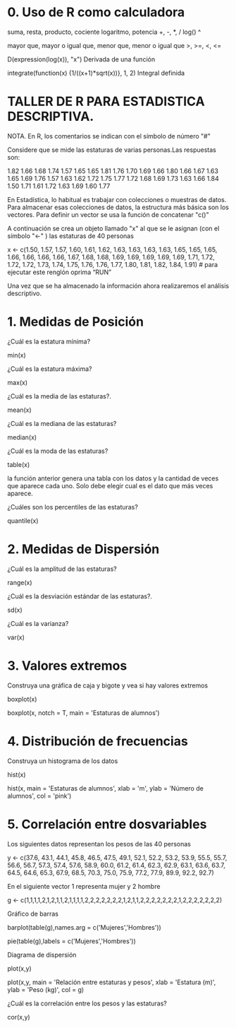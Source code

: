 # 0. Uso de R como calculadora


suma, resta, producto, cociente logaritmo, potencia            +, -, *, / log() ^  

mayor que, mayor o igual que, menor que, menor o igual que     >, >=, <, <= 

D(expression(log(x)), "x") Derivada de una función

integrate(function(x) {1/((x+1)*sqrt(x))}, 1, 2) Integral definida


# TALLER DE R PARA ESTADISTICA DESCRIPTIVA.

NOTA. En R, los comentarios se indican con el símbolo de número "#"

Considere que se mide las estaturas de varias personas.Las respuestas son:  

1.82 1.66 1.68 1.74 1.57 1.65 1.65 1.81 1.76 1.70 1.69 1.66 1.80 1.66 1.67 1.63 1.65
1.69 1.76 1.57 1.63 1.62 1.72 1.75 1.77 1.72 1.68 1.69 1.73 1.63 1.66 1.84 1.50 1.71
1.61 1.72 1.63 1.69 1.60 1.77

En Estadística, lo habitual es trabajar con colecciones o muestras de datos.
Para almacenar esas colecciones de datos, la estructura más básica
son los vectores. 
Para definir un vector se usa la función de concatenar "c()"

A continuación se crea un objeto llamado "x" al que se le asignan 
(con el símbolo "<-" ) las estaturas de 40 personas

x <- c(1.50, 1.57, 1.57, 1.60, 1.61, 1.62, 1.63, 1.63, 1.63, 1.63, 1.65, 1.65,
       1.65, 1.66, 1.66, 1.66, 1.66, 1.67, 1.68, 1.68, 1.69, 1.69, 1.69, 1.69,
       1.69, 1.71, 1.72, 1.72, 1.72, 1.73, 1.74, 1.75, 1.76, 1.76, 1.77, 1.80,
       1.81, 1.82, 1.84, 1.91) # para ejecutar este renglón oprima “RUN”

Una vez que se ha almacenado la información ahora realizaremos
el análisis descriptivo.

# 1. Medidas de Posición
¿Cuál es la estatura mínima?

min(x)              

¿Cuál es la estatura máxima?

max(x)           
 
¿Cuál es la media de las estaturas?.

mean(x)         

¿Cuál es la mediana de las estaturas?

median(x)    

¿Cuál es la moda de las estaturas?

table(x)    

la función anterior genera una tabla con los datos y la cantidad
de veces que aparece cada uno. Solo debe elegir cual es el
dato que más veces aparece.

¿Cuáles son los percentiles de las estaturas?

quantile(x)       

# 2. Medidas de Dispersión

¿Cuál es la amplitud de las estaturas?

range(x)

¿Cuál es la desviación estándar de las estaturas?.

sd(x)          

¿Cuál es la varianza?

var(x)     

# 3. Valores extremos

Construya una gráfica de caja y bigote y vea si hay valores extremos

boxplot(x)

boxplot(x,
        notch = T,
        main = 'Estaturas de alumnos')     

# 4. Distribución de frecuencias

Construya un histograma de los datos

hist(x)

hist(x,
     main = 'Estaturas de alumnos',
     xlab = 'm',
     ylab = 'Número de alumnos',
     col = 'pink')

# 5. Correlación entre dosvariables

Los siguientes datos representan los pesos de las 40 personas

y <- c(37.6, 43.1, 44.1, 45.8, 46.5, 47.5, 49.1, 52.1, 52.2, 53.2, 53.9, 55.5,
       55.7, 56.6, 56.7, 57.3, 57.4, 57.6, 58.9, 60.0, 61.2, 61.4, 62.3, 62.9,
       63.1, 63.6, 63.7, 64.5, 64.6, 65.3, 67.9, 68.5, 70.3, 75.0, 75.9, 77.2,
       77.9, 89.9, 92.2, 92.7)

En el siguiente vector 1 representa mujer y 2 hombre

g <- c(1,1,1,1,2,1,2,1,1,2,1,1,1,1,2,2,2,2,2,2,2,1,2,1,1,2,2,2,2,2,2,2,1,2,2,2,2,2,2,2)

Gráfico de barras

barplot(table(g),names.arg = c('Mujeres','Hombres'))

pie(table(g),labels = c('Mujeres','Hombres'))

Diagrama de dispersión

plot(x,y)

plot(x,y,
     main = 'Relación entre estaturas y pesos',
     xlab = 'Estatura (m)', 
     ylab = 'Peso (kg)',
     col = g)

¿Cuál es la correlación entre los pesos y las estaturas?

cor(x,y)

